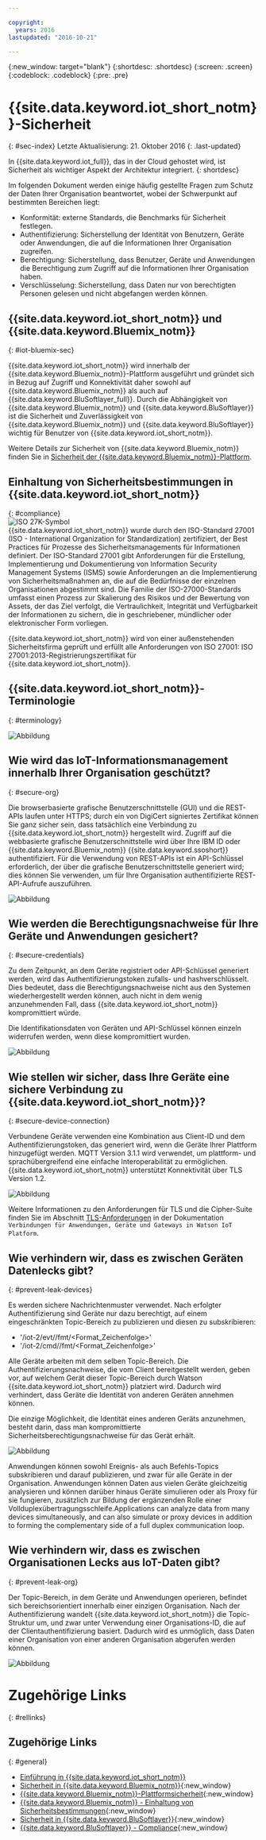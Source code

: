 ```yaml
---

copyright:
  years: 2016
lastupdated: "2016-10-21"

---
```


{:new_window: target="blank"}
{:shortdesc: .shortdesc}
{:screen: .screen}
{:codeblock: .codeblock}
{:pre: .pre}


# {{site.data.keyword.iot_short_notm}}-Sicherheit
{: #sec-index}
Letzte Aktualisierung: 21. Oktober 2016
{: .last-updated}

In {{site.data.keyword.iot_full}}, das in der Cloud gehostet wird, ist Sicherheit als wichtiger Aspekt der Architektur integriert.
{: shortdesc}

Im folgenden Dokument werden einige häufig gestellte Fragen zum Schutz der Daten Ihrer Organisation beantwortet, wobei der Schwerpunkt auf bestimmten Bereichen liegt:

* Konformität: externe Standards, die Benchmarks für Sicherheit festlegen.
* Authentifizierung: Sicherstellung der Identität von Benutzern, Geräte oder Anwendungen, die auf die Informationen Ihrer Organisation zugreifen.
* Berechtigung: Sicherstellung, dass Benutzer, Geräte und Anwendungen die Berechtigung zum Zugriff auf die Informationen Ihrer Organisation haben.
* Verschlüsselung: Sicherstellung, dass Daten nur von berechtigten Personen gelesen und nicht abgefangen werden können.

## {{site.data.keyword.iot_short_notm}} und {{site.data.keyword.Bluemix_notm}}
{: #iot-bluemix-sec}

{{site.data.keyword.iot_short_notm}} wird innerhalb der {{site.data.keyword.Bluemix_notm}}-Plattform ausgeführt und gründet sich in Bezug auf Zugriff und Konnektivität daher sowohl auf {{site.data.keyword.Bluemix_notm}} als auch auf {{site.data.keyword.BluSoftlayer_full}}. Durch die Abhängigkeit von {{site.data.keyword.Bluemix_notm}} und {{site.data.keyword.BluSoftlayer}} ist die Sicherheit und Zuverlässigkeit von {{site.data.keyword.Bluemix_notm}} und {{site.data.keyword.BluSoftlayer}} wichtig für Benutzer von {{site.data.keyword.iot_short_notm}}.

Weitere Details zur Sicherheit von {{site.data.keyword.Bluemix_notm}} finden Sie in [Sicherheit der {{site.data.keyword.Bluemix_notm}}-Plattform](https://console.ng.bluemix.net/docs/security/index.html#platform-security).

## Einhaltung von Sicherheitsbestimmungen in {{site.data.keyword.iot_short_notm}}
{: #compliance}  
![ISO 27K-Symbol](../../images/icon_iso27k1.png "ISO 27K-Symbol")   
{{site.data.keyword.iot_short_notm}} wurde durch den ISO-Standard 27001 (ISO - International Organization for Standardization) zertifiziert, der Best Practices für Prozesse des Sicherheitsmanagements für Informationen definiert. Der ISO-Standard 27001 gibt Anforderungen für die Erstellung, Implementierung und Dokumentierung von Information Security Management Systems (ISMS) sowie Anforderungen an die Implementierung von Sicherheitsmaßnahmen an, die auf die Bedürfnisse der einzelnen Organisationen abgestimmt sind. Die Familie der ISO-27000-Standards umfasst einen Prozess zur Skalierung des Risikos und der Bewertung von Assets, der das Ziel verfolgt, die Vertraulichkeit, Integrität und Verfügbarkeit der Informationen zu sichern, die in geschriebener, mündlicher oder elektronischer Form vorliegen.

{{site.data.keyword.iot_short_notm}} wird von einer außenstehenden Sicherheitsfirma geprüft und erfüllt alle Anforderungen von ISO 27001: ISO 27001:2013-Registrierungszertifikat für {{site.data.keyword.iot_short_notm}}.


## {{site.data.keyword.iot_short_notm}}-Terminologie
{: #terminology}

![Abbildung](terminology_platform.svg)


## Wie wird das IoT-Informationsmanagement innerhalb Ihrer Organisation geschützt?
{: #secure-org}

Die browserbasierte grafische Benutzerschnittstelle (GUI) und die REST-APIs laufen unter HTTPS; durch ein von DigiCert signiertes Zertifikat können Sie ganz sicher sein, dass tatsächlich eine Verbindung zu {{site.data.keyword.iot_short_notm}} hergestellt wird. Zugriff auf die webbasierte grafische Benutzerschnittstelle wird über Ihre IBM ID oder {{site.data.keyword.Bluemix_notm}} {{site.data.keyword.ssoshort}} authentifiziert. Für die Verwendung von REST-APIs ist ein API-Schlüssel erforderlich, der über die grafische Benutzerschnittstelle generiert wird; dies können Sie verwenden, um für Ihre Organisation authentifizierte REST-API-Aufrufe auszuführen.

![Abbildung](management_platform.svg)


## Wie werden die Berechtigungsnachweise für Ihre Geräte und Anwendungen gesichert?
{: #secure-credentials}

Zu dem Zeitpunkt, an dem Geräte registriert oder API-Schlüssel generiert werden, wird das Authentifizierungstoken zufalls- und hashverschlüsselt. Dies bedeutet, dass die Berechtigungsnachweise nicht aus den Systemen wiederhergestellt werden können, auch nicht in dem wenig anzunehmenden Fall, dass {{site.data.keyword.iot_short_notm}} kompromittiert würde.

Die Identifikationsdaten von Geräten und API-Schlüssel können einzeln widerrufen werden, wenn diese kompromittiert wurden.

![Abbildung](authentication_platform.svg)

## Wie stellen wir sicher, dass Ihre Geräte eine sichere Verbindung zu {{site.data.keyword.iot_short_notm}}?
{: #secure-device-connection}

Verbundene Geräte verwenden eine Kombination aus Client-ID und dem Authentifizierungstoken, das generiert wird, wenn die Geräte Ihrer Plattform hinzugefügt werden. MQTT Version 3.1.1 wird verwendet, um plattform- und sprachübergreifend eine einfache Interoperabilität zu ermöglichen. {{site.data.keyword.iot_short_notm}} unterstützt Konnektivität über TLS Version 1.2.

![Abbildung](connectivity_platform.svg)

Weitere Informationen zu den Anforderungen für TLS und die Cipher-Suite finden Sie im Abschnitt [TLS-Anforderungen](https://console.ng.bluemix.net/docs/services/IoT/reference/security/connect_devices_apps_gw.html#tls_requirements) in der Dokumentation `Verbindungen für Anwendungen, Geräte und Gateways in Watson IoT Platform`.

## Wie verhindern wir, dass es zwischen Geräten Datenlecks gibt?
{: #prevent-leak-devices}

Es werden sichere Nachrichtenmuster verwendet. Nach erfolgter Authentifizierung sind Geräte nur dazu berechtigt, auf einem eingeschränkten Topic-Bereich zu publizieren und diesen zu subskribieren:

* '/iot-2/evt/<Ereignis-ID>/fmt/<Format_Zeichenfolge>'
* '/iot-2/cmd/<Befehls-ID>/fmt/<Format_Zeichenfolge>'

Alle Geräte arbeiten mit dem selben Topic-Bereich. Die Authentifizierungsnachweise, die vom Client bereitgestellt werden, geben vor, auf welchem Gerät dieser Topic-Bereich durch Watson {{site.data.keyword.iot_short_notm}} platziert wird.  Dadurch wird verhindert, dass Geräte die Identität von anderen Geräten annehmen können.

Die einzige Möglichkeit, die Identität eines anderen Geräts anzunehmen, besteht darin, dass man kompromittierte Sicherheitsberechtigungsnachweise für das Gerät erhält.


![Abbildung](device_scope_platform.svg)


Anwendungen können sowohl Ereignis- als auch Befehls-Topics subskribieren und darauf publizieren, und zwar für alle Geräte in der Organisation. Anwendungen können Daten aus vielen Geräte gleichzeitig analysieren und können darüber hinaus Geräte simulieren oder als Proxy für sie fungieren, zusätzlich zur Bildung der ergänzenden Rolle einer Vollduplexübertragungsschleife.Applications can analyze data from many devices simultaneously, and can also simulate or proxy devices in addition to forming the complementary side of a full duplex communication loop.


## Wie verhindern wir, dass es zwischen Organisationen Lecks aus IoT-Daten gibt?
{: #prevent-leak-org}

Der Topic-Bereich, in dem Geräte und Anwendungen operieren, befindet sich bereichsorientiert innerhalb einer einzigen Organisation. Nach der Authentifizierung wandelt {{site.data.keyword.iot_short_notm}} die Topic-Struktur um, und zwar unter Verwendung einer Organisations-ID, die auf der Clientauthentifizierung basiert. Dadurch wird es unmöglich, dass Daten einer Organisation von einer anderen Organisation abgerufen werden können.

![Abbildung](org_scope_platform.svg)

# Zugehörige Links
{: #rellinks}
## Zugehörige Links
{: #general}
* [Einführung in {{site.data.keyword.iot_short_notm}}](https://console.ng.bluemix.net/docs/services/IoT/index.html)
* [Sicherheit in {{site.data.keyword.Bluemix_notm}}](https://console.ng.bluemix.net/docs/security/index.html#security){:new_window}
* [{{site.data.keyword.Bluemix_notm}}-Plattformsicherheit](https://console.ng.bluemix.net/docs/security/index.html#platform-security){:new_window}
* [{{site.data.keyword.Bluemix_notm}} - Einhaltung von Sicherheitsbestimmungen](https://console.ng.bluemix.net/docs/security/index.html#compliance){:new_window}
* [Sicherheit in {{site.data.keyword.BluSoftlayer}}](http://www.softlayer.com/security){:new_window}
* [{{site.data.keyword.BluSoftlayer}} - Compliance](http://www.softlayer.com/compliance){:new_window}
